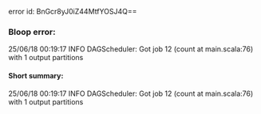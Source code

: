 error id: BnGcr8yJ0iZ44MtfYOSJ4Q==
### Bloop error:

25/06/18 00:19:17 INFO DAGScheduler: Got job 12 (count at main.scala:76) with 1 output partitions
#### Short summary: 

25/06/18 00:19:17 INFO DAGScheduler: Got job 12 (count at main.scala:76) with 1 output partitions